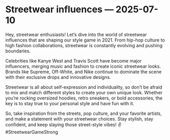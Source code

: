 # Streetwear influences — 2025-07-10

Hey, streetwear enthusiasts! Let’s dive into the world of streetwear influences that are shaping our style game in 2021. From hip-hop culture to high fashion collaborations, streetwear is constantly evolving and pushing boundaries. 

Celebrities like Kanye West and Travis Scott have become major influencers, merging music and fashion to create iconic streetwear looks. Brands like Supreme, Off-White, and Nike continue to dominate the scene with their exclusive drops and innovative designs.

Streetwear is all about self-expression and individuality, so don’t be afraid to mix and match different styles to create your own unique look. Whether you’re rocking oversized hoodies, retro sneakers, or bold accessories, the key is to stay true to your personal style and have fun with it.

So, take inspiration from the streets, pop culture, and your favorite artists, and make a statement with your streetwear choices. Stay stylish, stay confident, and keep slaying those street-style vibes! ✌️ #StreetwearGameStrong